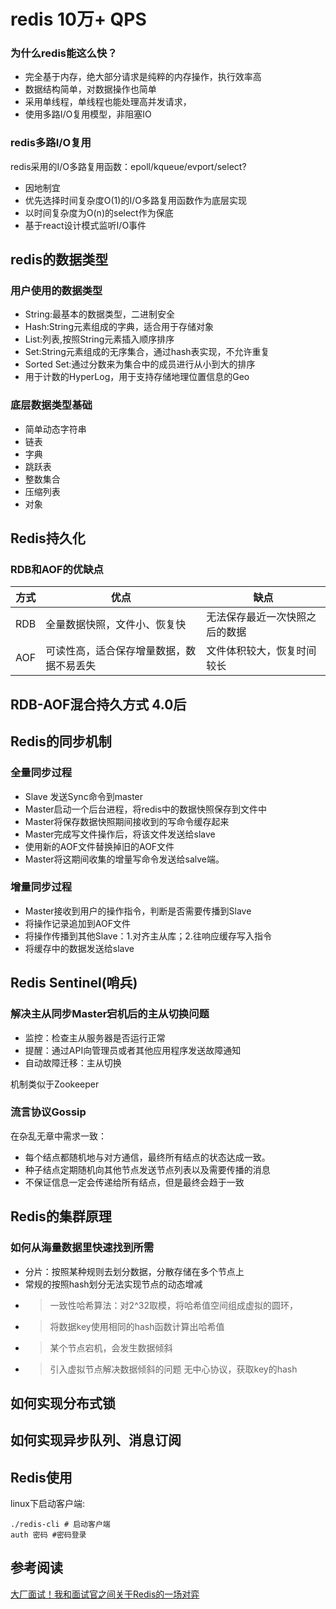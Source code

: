 # redis 10万+ QPS
### 为什么redis能这么快？
* 完全基于内存，绝大部分请求是纯粹的内存操作，执行效率高
* 数据结构简单，对数据操作也简单
* 采用单线程，单线程也能处理高并发请求，
* 使用多路I/O复用模型，非阻塞IO
  
### redis多路I/O复用
redis采用的I/O多路复用函数：epoll/kqueue/evport/select?  
* 因地制宜
* 优先选择时间复杂度O(1)的I/O多路复用函数作为底层实现  
* 以时间复杂度为O(n)的select作为保底
* 基于react设计模式监听I/O事件

## redis的数据类型
### 用户使用的数据类型
* String:最基本的数据类型，二进制安全
* Hash:String元素组成的字典，适合用于存储对象
* List:列表,按照String元素插入顺序排序
* Set:String元素组成的无序集合，通过hash表实现，不允许重复
* Sorted Set:通过分数来为集合中的成员进行从小到大的排序
* 用于计数的HyperLog，用于支持存储地理位置信息的Geo
### 底层数据类型基础
* 简单动态字符串
* 链表
* 字典
* 跳跃表
* 整数集合
* 压缩列表
* 对象


## Redis持久化
### RDB和AOF的优缺点

|方式|优点|缺点|
|--|--|--|
|RDB|全量数据快照，文件小、恢复快|无法保存最近一次快照之后的数据|
|AOF|可读性高，适合保存增量数据，数据不易丢失|文件体积较大，恢复时间较长|

## RDB-AOF混合持久方式 4.0后


## Redis的同步机制
### 全量同步过程
* Slave 发送Sync命令到master
* Master启动一个后台进程，将redis中的数据快照保存到文件中
* Master将保存数据快照期间接收到的写命令缓存起来
* Master完成写文件操作后，将该文件发送给slave
* 使用新的AOF文件替换掉旧的AOF文件
* Master将这期间收集的增量写命令发送给salve端。

### 增量同步过程
* Master接收到用户的操作指令，判断是否需要传播到Slave
* 将操作记录追加到AOF文件
* 将操作传播到其他Slave：1.对齐主从库；2.往响应缓存写入指令
* 将缓存中的数据发送给slave

## Redis Sentinel(哨兵)
### 解决主从同步Master宕机后的主从切换问题
* 监控：检查主从服务器是否运行正常
* 提醒：通过API向管理员或者其他应用程序发送故障通知
* 自动故障迁移：主从切换

机制类似于Zookeeper

### 流言协议Gossip
在杂乱无章中需求一致：  
* 每个结点都随机地与对方通信，最终所有结点的状态达成一致。
* 种子结点定期随机向其他节点发送节点列表以及需要传播的消息
* 不保证信息一定会传递给所有结点，但是最终会趋于一致
  
## Redis的集群原理
### 如何从海量数据里快速找到所需
* 分片：按照某种规则去划分数据，分散存储在多个节点上
* 常规的按照hash划分无法实现节点的动态增减
* > 一致性哈希算法：对2^32取模，将哈希值空间组成虚拟的圆环，  
* > 将数据key使用相同的hash函数计算出哈希值  
* > 某个节点宕机，会发生数据倾斜
* > 引入虚拟节点解决数据倾斜的问题
无中心协议，获取key的hash

## 如何实现分布式锁

## 如何实现异步队列、消息订阅

## Redis使用
linux下启动客户端:
```shell
./redis-cli # 启动客户端
auth 密码 #密码登录
```
## 参考阅读
[大厂面试！我和面试官之间关于Redis的一场对弈](https://mp.weixin.qq.com/s/DHTPSfmWTZpdTmlytzLz1g)  
